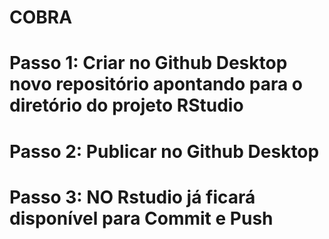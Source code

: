 # COBRA
# Passo 1: Criar no Github Desktop novo repositório apontando para o diretório do projeto RStudio
# Passo 2: Publicar no Github Desktop
# Passo 3: NO Rstudio já ficará disponível para Commit e Push 
